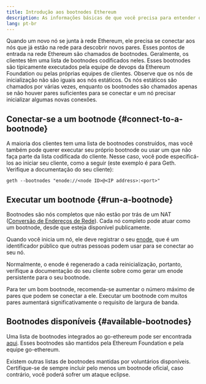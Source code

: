 ```yaml
---
title: Introdução aos bootnodes Ethereum
description: As informações básicas de que você precisa para entender os bootnodes
lang: pt-br
---
```


Quando um novo nó se junta à rede Ethereum, ele precisa se conectar aos nós que já estão na rede para descobrir novos pares. Esses pontos de entrada na rede Ethereum são chamados de bootnodes. Geralmente, os clientes têm uma lista de bootnodes codificados neles. Esses bootnodes são tipicamente executados pela equipe de devops da Ethereum Foundation ou pelas próprias equipes de clientes. Observe que os nós de inicialização não são iguais aos nós estáticos. Os nós estáticos são chamados por várias vezes, enquanto os bootnodes são chamados apenas se não houver pares suficientes para se conectar e um nó precisar inicializar algumas novas conexões.

## Conectar-se a um bootnode \{#connect-to-a-bootnode}

A maioria dos clientes tem uma lista de bootnodes construídos, mas você também pode querer executar seu próprio bootnode ou usar um que não faça parte da lista codificada do cliente. Nesse caso, você pode especificá-los ao iniciar seu cliente, como a seguir (este exemplo é para Geth. Verifique a documentação do seu cliente):

```
geth --bootnodes "enode://<node ID>@<IP address>:<port>"
```

## Executar um bootnode \{#run-a-bootnode}

Bootnodes são nós completos que não estão por trás de um NAT ([Conversão de Endereços de Rede](https://www.geeksforgeeks.org/network-address-translation-nat/)). Cada nó completo pode atuar como um bootnode, desde que esteja disponível publicamente.

Quando você inicia um nó, ele deve registrar o seu [enode](/developers/docs/networking-layer/network-addresses/#enode), que é um identificador público que outras pessoas podem usar para se conectar ao seu nó.

Normalmente, o enode é regenerado a cada reinicialização, portanto, verifique a documentação do seu cliente sobre como gerar um enode persistente para o seu bootnode.

Para ter um bom bootnode, recomenda-se aumentar o número máximo de pares que podem se conectar a ele. Executar um bootnode com muitos pares aumentará significativamente o requisito de largura de banda.

## Bootnodes disponíveis \{#available-bootnodes}

Uma lista de bootnodes integrados ao go-ethereum pode ser encontrada [aqui](https://github.com/ethereum/go-ethereum/blob/master/params/bootnodes.go#L23). Esses bootnodes são mantidos pela Ethereum Foundation e pela equipe go-ethereum.

Existem outras listas de bootnodes mantidas por voluntários disponíveis. Certifique-se de sempre incluir pelo menos um bootnode oficial, caso contrário, você poderá sofrer um ataque eclipse.
